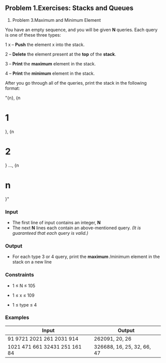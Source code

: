 ﻿## Problem 1.Exercises: Stacks and Queues


1. Problem 3.Maximum and Minimum Element

You have an empty sequence, and you will be given  **N**  queries. Each query is one of these three types:

1 x – **Push** the element x into the stack.

2 – **Delete** the element present at the **top** of the **stack**.

3 – **Print** the **maximum** element in the stack.

4 – **Print** the **minimum** element in the stack.

After you go through all of the queries, print the stack in the following format:

&quot;{n}, {n

# 1
}, {n
# 2
} …, {n
# n
}&quot;
### Input

- The first line of input contains an integer,  **N**
- The next  **N** lines each contain an above-mentioned query. _(It is guaranteed that each query is valid.)_

### Output

- For each type 3 or 4 query, print the **maximum** /minimum element in the stack on a new line

### Constraints

- 1 ≤ N ≤ 105

- 1 ≤ x ≤ 109
- 1 ≤ type ≤ 4

### Examples

| **Input** | **Output** |
| --- | --- |
| 91 9721 2021 261 2031 914 | 262091, 20, 26  |
| 1021 471 661 32431 251 161 84 | 326688, 16, 25, 32, 66, 47 |

